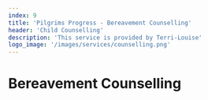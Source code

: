 ```yaml
---
index: 9
title: 'Pilgrims Progress - Bereavement Counselling'
header: 'Child Counselling'
description: 'This service is provided by Terri-Louise'
logo_image: '/images/services/counselling.png'
---
```


# Bereavement Counselling
